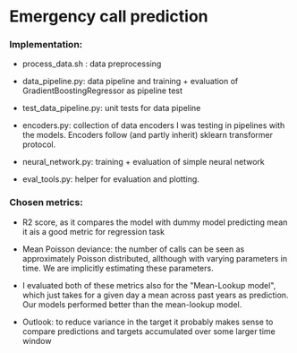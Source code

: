 
# Emergency call prediction

### Implementation:
- process_data.sh : data preprocessing


- data_pipeline.py: data pipeline and training + evaluation of GradientBoostingRegressor as pipeline test


- test_data_pipeline.py: unit tests for data pipeline


- encoders.py: collection of data encoders I was testing in pipelines with the models. Encoders follow (and partly inherit) sklearn transformer protocol.


- neural_network.py: training + evaluation of simple neural network


- eval_tools.py: helper for evaluation and plotting.

### Chosen metrics:

- R2 score, as it compares the model with dummy model predicting mean it ais a good metric for regression task


- Mean Poisson deviance: the number of calls can be seen as approximately Poisson distributed, allthough with varying parameters in time. We are implicitly estimating these parameters.
 

- I evaluated both of these metrics also for the "Mean-Lookup model", which just takes for a given day a mean across past years as prediction. Our models performed better than the mean-lookup model.


- Outlook: to reduce variance in the target it probably makes sense to compare predictions and targets accumulated over some larger time window




